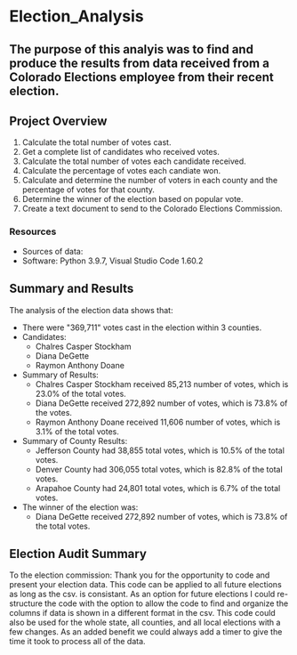 # Election_Analysis

## The purpose of this analyis was to find and produce the results from data received from a Colorado Elections employee from their recent election.

## Project Overview
1. Calculate the total number of votes cast.
2. Get a complete list of candidates who received votes.
3. Calculate the total number of votes each candidate received.
4. Calculate the percentage of votes each candiate won.
5. Calculate and determine the number of voters in each county and the percentage of votes for that county.
6. Determine the winner of the election based on popular vote.
7. Create a text document to send to the Colorado Elections Commission.

### Resources
- Sources of data: 
- Software: Python 3.9.7, Visual Studio Code 1.60.2

## Summary and Results
The analysis of the election data shows that:
- There were "369,711" votes cast in the election within 3 counties.
- Candidates:
    - Chalres Casper Stockham
    - Diana DeGette
    - Raymon Anthony Doane
- Summary of Results:
    - Chalres Casper Stockham received 85,213 number of votes, which is 23.0% of the total votes.
    - Diana DeGette received 272,892 number of votes, which is 73.8% of the votes.
    - Raymon Anthony Doane received 11,606 number of votes, which is 3.1% of the total votes.
- Summary of County Results:
    - Jefferson County had 38,855 total votes, which is 10.5% of the total votes.
    - Denver County had 306,055 total votes, which is 82.8% of the total votes.
    - Arapahoe County had 24,801 total votes, which is 6.7% of the total votes.    
- The winner of the election was:
    - Diana DeGette received 272,892 number of votes, which is 73.8% of the total votes.

## Election Audit Summary
To the election commission:
Thank you for the opportunity to code and present your election data. This code can be applied to all future elections as long as the csv. is consistant. As an option for future elections I could re-structure the code with the option to allow the code to find and organize the columns if data is shown in a different format in the csv. This code could also be used for the whole state, all counties, and all local elections with a few changes. As an added benefit we could always add a timer to give the time it took to process all of the data. 

